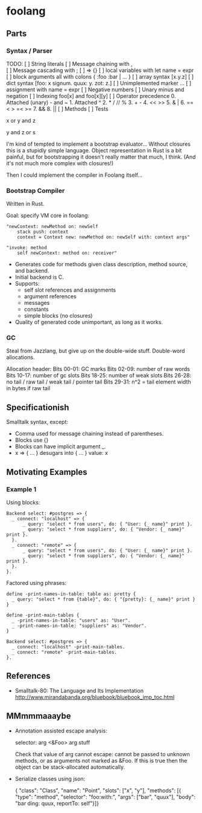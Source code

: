 # foolang

## Parts

### Syntax / Parser

TODO:
[ ] String literals
[ ] Message chaining with ,  
[ ] Message cascading with ;
[ ] => {}
[ ] local variables with let name = expr
[ ] block arguments all with colons { :foo :bar | ... }
[ ] array syntax [x.y.z]
[ ] dict syntax [foo: x signum.
                 quux: y.
                 zot: z.]
[ ] Unimplemented marker ...
[ ] assignment with name = expr
[ ] Negative numbers
[ ] Unary minus and negation
[ ] Indexing foo[x] and foo[x][y]
[ ] Operator precedence
    0. Attached (unary) - and ~
    1. Attached ^
    2. * / // %
    3. + -
    4. << >>
    5. & |
    6. == < > =< >=
    7. &&
    8. ||
[ ] Methods
[ ] Tests

   x or y and z

   y and z or s

I'm kind of tempted to implement a bootstrap evaluator... Without closures this is
a stupidly simple language. Object representation in Rust is a bit painful,
but for bootstrapping it doesn't really matter that much, I think. (And it's
not much more complex with closures!)

Then I could implement the compiler in Foolang itself...

### Bootstrap Compiler

Written in Rust.

Goal: specify VM core in foolang:

    "newContext: newMethod on: newSelf
        stack push: context
        context = Context new: newMethod on: newSelf with: context args"

    "invoke: method
        self newContext: method on: receiver"

- Generates code for methods given class description, method source,
  and backend.
- Initial backend is C.
- Supports:
  - self slot references and assignments
  - argument references
  - messages
  - constants
  - simple blocks (no closures)
- Quality of generated code unimportant, as long as it works.

### GC

Steal from Jazzlang, but give up on the double-wide stuff. Double-word
allocations.

Allocation header:
  Bits 00-01: GC marks
  Bits 02-09: number of raw words
  Bits 10-17: number of gc slots
  Bits 18-25: number of weak slots
  Bits 26-28: no tail / raw tail / weak tail / pointer tail
  Bits 29-31: n^2 = tail element width in bytes if raw tail

## Specificationish

Smalltalk syntax, except:

- Comma used for message chaining instead of parentheses.
- Blocks use {}
- Blocks can have implicit argument _.
- x => { ... } desugars into { ... } value: x

## Motivating Examples

### Example 1

Using blocks:

    Backend select: #postgres => {
      _ connect: "localhost" => {
          _ query: "select * from users", do: { "User: {_ name}" print }.
          _ query: "select * from suppliers", do: { "Vendor: {_ name}" print }.
      }.
      _ connect: "remote" => {
          _ query: "select * from users", do: { "User: {_ name}" print }.
          _ query: "select * from suppliers", do: { "Vendor: {_ name}" print }.
      }.
    }.

Factored using phrases:

    define -print-names-in-table: table as: pretty {
      _ query: "select * from {table}", do: { "{pretty}: {_ name}" print }
    }

    define -print-main-tables {
      _ -print-names-in-table: "users" as: "User".
      _ -print-names-in-table: "suppliers" as: "Vendor".
    }

    Backend select: #postgres => {
      _ connect: "localhost" -print-main-tables.
      _ connect: "remote" -print-main-tables.
    }.

## References

- Smalltalk-80: The Language and Its Implementation
  http://www.mirandabanda.org/bluebook/bluebook_imp_toc.html

## MMmmmaaaybe

- Annotation assisted escape analysis:

  selector: arg <&Foo>
    arg stuff

  Check that value of arg cannot escape: cannot be passed
  to unknown methods, or as arguments not marked as &Foo.
  If this is true then the object can be stack-allocated automatically.

- Serialize classes using json:

  { "class": "Class",
    "name": "Point",
    "slots": ["x", "y"],
    "methods": [{ "type": "method", "selector": "foo:with:",
                  "args": ["bar", "quux"],
                  "body": "bar ding: quux, reportTo: self"}]}
